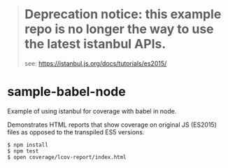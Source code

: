 > # Deprecation notice: this example repo is no longer the way to use the latest istanbul APIs.
> see: https://istanbul.js.org/docs/tutorials/es2015/

sample-babel-node
=================

Example of using istanbul for coverage with babel in node.

Demonstrates HTML reports that show coverage on original JS (ES2015) files
as opposed to the transpiled ES5 versions.

```
$ npm install
$ npm test
$ open coverage/lcov-report/index.html
```

